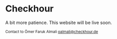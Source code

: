# Checkhour

A bit more patience. This website will be live soon.

<sup>Contact to Ömer Faruk Almali [oalmali@checkhour.de](oalmali@checkhour.de)</sup>
